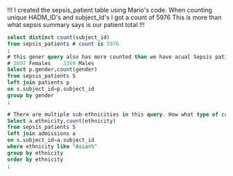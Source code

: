 !!! I created the sepsis_patient table using Mario's code. When counting unique HADM_ID's and subject_Id's I got a count of 5976 This is more than what sepsis summary says is our patient total !!!

````Sql
select distinct count(subject_id)
from sepsis_patients # count is 5976
;
# this gener query also has more counted than we have acual Sepsis patients. 
# 2607 Females    3369 Males
Select p.gender,count(gender)
from sepsis_patients S 
left join patients p
on s.subject_id=p.subject_id
group by gender
;

# There are multiple sub-ethnicities in this query. How what type of command to I do to get them all to be counted as the same type? 
Select a.ethnicity,count(ethnicity)
from sepsis_patients S 
left join admissions a
on s.subject_id=a.subject_id
where ethnicity like "Asian%"
group by ethnicity
order by ethnicity
;
